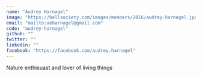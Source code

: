 ```yaml
---
name: "Audrey Harnagel"
image: "https://bellsociety.com/images/members/2016/audrey-harnagel.jpg"
email: "mailto:aeharnagel@gmail.com"
code: "audrey-harnagel"
github: ""
twitter: ""
linkedin: ""
facebook: "https://facebook.com/audrey.harnagel"
---
```

Nature enthisuast and lover of living things